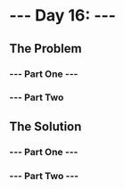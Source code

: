 # --- Day 16: ---

## The Problem

### --- Part One ---

### --- Part Two

## The Solution

### --- Part One ---

### --- Part Two ---

